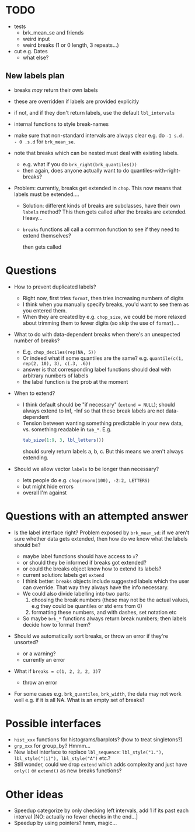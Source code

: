 

# TODO

* tests
  - brk_mean_se and friends
  - weird input
  - weird breaks (1 or 0 length, 3 repeats...)
* cut e.g. Dates
  - what else?

## New labels plan

* breaks *may* return their own labels
* these are overridden if labels are provided explicitly
* if not, and if they don't return labels, use the default `lbl_intervals`
* internal functions to style break-names
* make sure that non-standard intervals are always clear e.g.
  do `-1 s.d. - 0 .s.d` for `brk_mean_se`.
  
* note that breaks which can be nested must deal with existing labels.
  - e.g. what if you do `brk_right(brk_quantiles())`
  - then again, does anyone actually want to do quantiles-with-right-breaks?

* Problem: currently, breaks get extended in `chop`. This now means that
  labels must be extended....
  - Solution: different kinds of breaks are subclasses, have their own 
  `labels` method? This then gets called after the breaks are extended. Heavy...
  - `breaks` functions all call a common function to see if they need to extend
    themselves? 
    
    then gets called

# Questions

* How to prevent duplicated labels?
  - Right now, first tries `format`, then tries increasing numbers of digits
  - I think when you manually specify breaks, you'd want to see them as you
    entered them.
  - When they are created by e.g. `chop_size`, we could be more relaxed about
    trimming them to fewer digits (so skip the use of `format`)....
  
* What to do with data-dependent breaks when there's an unexpected number
  of breaks? 
  - E.g. `chop_deciles(rep(NA, 5))`
  - Or indeed what if some quantiles are the same? e.g.
  `quantile(c(1, rep(2, 10), 3), c(.3, .6))`
  - answer is that corresponding label functions should deal with arbitrary 
    numbers of labels
  - the label function is the prob at the moment

* When to extend?
  - I think default should be "if necessary" (`extend = NULL`); should always
    extend to Inf, -Inf so that these break labels are not data-dependent
  - Tension between wanting something predictable in your new data, vs. something
    readable in `tab_*`. E.g.
    ```r
    tab_size(1:9, 3, lbl_letters()) 
    ```
    should surely return labels a, b, c. But this means we aren't always
    extending.
    
* Should we allow vector `labels` to be longer than necessary?
  + lets people do e.g. `chop(rnorm(100), -2:2, LETTERS)`
  - but might hide errors
  - overall I'm against
  
# Questions with an attempted answer

* Is the label interface right? Problem exposed by `brk_mean_sd`: if 
  we aren't sure whether data gets extended, then how do we know what
  the labels should be?
  - maybe label functions should have access to `x`?
  - or should they be informed if breaks got extended?
  - or could the breaks object know how to extend its labels?
  - current solution: labels get `extend`
  - I think better: `breaks` objects include suggested labels which
    the user can override. That way they always have the info necessary.
  - We could also divide labelling into two parts:
    1. choosing the break numbers (these may not be the actual values, e.g
      they could be quantiles or std errs from 0)
    2. formatting these numbers, and with dashes, set notation etc
  - So maybe `brk_*` functions always return break numbers;
    then labels decide how to format them?
  
* Should we automatically sort breaks, or throw an error if they're unsorted?
  - or a warning?
  - currently an error

* What if `breaks = c(1, 2, 2, 2, 3)`?
  - throw an error

* For some cases e.g. `brk_quantiles`, `brk_width`, the data may not work
  well e.g. if it is all NA. What is an empty set of breaks?


# Possible interfaces

- `hist_xxx` functions for histograms/barplots? (how to treat singletons?)
- `grp_xxx` for group_by? Hmmm...
- New label interface to replace `lbl_sequence`: 
  `lbl_style("1."), lbl_style("(i)"), lbl_style("A")` etc.? 
- Still wonder, could we drop `extend` which adds complexity and just
  have `only()` or `extend()` as new breaks functions?

# Other ideas

- Speedup categorize by only checking left intervals, add 1 if its past
  each interval [NO: actually no fewer checks in the end...]
- Speedup by using pointers? hmm, magic...

